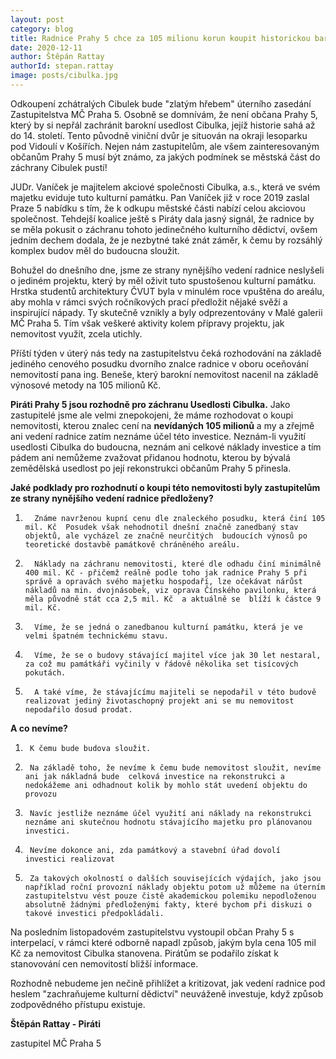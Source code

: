 ```yaml
---
layout: post
category: blog
title: Radnice Prahy 5 chce za 105 milionu korun koupit historickou barokní usedlost Cibulka, ALE neví co s ní!
date: 2020-12-11
author: Štěpán Rattay
authorId: stepan.rattay
image: posts/cibulka.jpg
---
```


Odkoupení zchátralých Cibulek bude  "zlatým hřebem" úterního zasedání Zastupitelstva MČ Praha 5. Osobně se domnívám, že není občana Prahy 5, který by si nepřál zachránit barokní usedlost Cibulka, jejíž historie sahá až do 14. století. Tento původně viniční dvůr je situován na okraji lesoparku pod Vidoulí v Košířích. Nejen nám zastupitelům, ale všem zainteresovaným občanům Prahy 5 musí být známo, za jakých podmínek se městská část do záchrany Cibulek pustí!

JUDr. Vaníček je majitelem akciové společnosti Cibulka, a.s., která ve svém majetku eviduje tuto kulturní památku. Pan Vaníček již v roce 2019 zaslal Praze 5 nabídku s tím, že k odkupu městské části nabízí celou akciovou společnost. Tehdejší koalice ještě s Piráty dala jasný signál, že radnice by se měla pokusit o záchranu tohoto jedinečného kulturního dědictví, ovšem jedním dechem dodala, že je nezbytné také znát záměr, k čemu by rozsáhlý komplex budov měl do budoucna sloužit. 

Bohužel do dnešního dne, jsme ze strany nynějšího vedení radnice neslyšeli o jediném projektu, který by měl oživit tuto spustošenou kulturní památku. Hrstka studentů architektury ČVUT byla v minulém roce vpuštěna do areálu, aby mohla v rámci svých ročníkových prací předložit nějaké svěží a inspirující nápady. Ty skutečně vznikly a byly odprezentovány v Malé galerii MČ Praha 5. Tím však veškeré aktivity kolem přípravy projektu, jak nemovitost využít, zcela utichly.

Příští týden v úterý nás tedy na zastupitelstvu čeká rozhodování na základě jediného cenového posudku dvorního znalce radnice v oboru oceňování nemovitostí pana ing. Beneše, který barokní nemovitost nacenil na základě výnosové metody na 105 milionů Kč.

**Piráti Prahy 5 jsou rozhodně pro záchranu Usedlosti Cibulka.** Jako zastupitelé jsme ale velmi znepokojeni, že máme rozhodovat o koupi nemovitosti, kterou znalec cení na **nevídaných 105 milionů** a my a zřejmě ani vedení radnice zatím neznáme účel této investice. Neznám-li využití usedlosti Cibulka do budoucna, neznám ani celkové náklady investice a tím pádem ani nemůžeme zvažovat přidanou hodnotu, kterou by bývalá zemědělská usedlost po její rekonstrukci občanům Prahy 5 přinesla.

**Jaké podklady pro rozhodnutí o koupi této nemovitosti byly zastupitelům ze strany nynějšího vedení radnice předloženy?**
1.       Známe navrženou kupní cenu dle znaleckého posudku, která činí 105 mil. Kč  Posudek však nehodnotil dnešní značně zanedbaný stav objektů, ale vycházel ze značně neurčitých  budoucích výnosů po teoretické dostavbě památkově chráněného areálu. 
2.       Náklady na záchranu nemovitosti, které dle odhadu činí minimálně 400 mil. Kč - přičemž reálně podle toho jak radnice Prahy 5 při správě a opravách svého majetku hospodaří, lze očekávat nárůst nákladů na min. dvojnásobek, viz oprava Čínského pavilonku, která měla původně stát cca 2,5 mil. Kč  a aktuálně se  blíží k částce 9 mil. Kč.
3.       Víme, že se jedná o zanedbanou kulturní památku, která je ve velmi špatném technickému stavu.
4.       Víme, že se o budovy stávající majitel více jak 30 let nestaral, za což mu památkáři vyčinily v řádově několika set tisícových pokutách.
5.       A také víme, že stávajícímu majiteli se nepodařil v této budově realizovat jediný životaschopný projekt ani se mu nemovitost nepodařilo dosud prodat.

**A co nevíme?**
1.      K čemu bude budova sloužit.
2.      Na základě toho, že nevíme k čemu bude nemovitost sloužit, nevíme ani jak nákladná bude  celková investice na rekonstrukci a nedokážeme ani odhadnout kolik by mohlo stát uvedení objektu do provozu
3.      Navíc jestliže neznáme účel využití ani náklady na rekonstrukci neznáme ani skutečnou hodnotu stávajícího majetku pro plánovanou investici.
4.      Nevíme dokonce ani, zda památkový a stavební úřad dovolí  investici realizovat
5.      Za takových okolností o dalších souvisejících výdajích, jako jsou například roční provozní náklady objektu potom už můžeme na úterním zastupitelstvu vést pouze čistě akademickou polemiku nepodloženou absolutně žádnými předloženými fakty, které bychom při diskuzi o takové investici předpokládali.

Na posledním listopadovém zastupitelstvu vystoupil občan Prahy 5 s interpelací, v rámci které odborně napadl způsob, jakým byla cena 105 mil Kč za nemovitost Cibulka stanovena. Pirátům se podařilo získat k stanovování cen nemovitostí bližší informace. 

Rozhodně nebudeme jen nečině přihlížet a kritizovat, jak vedení radnice pod heslem "zachraňujeme kulturní dědictví" neuváženě investuje, když způsob zodpovědného přístupu existuje.

**Štěpán Rattay - Piráti**

zastupitel MČ Praha 5
